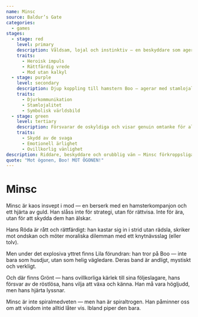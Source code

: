 ```yaml
---
name: Minsc
source: Baldur’s Gate
categories:
  - games
stages:
  - stage: red
    level: primary
    description: Våldsam, lojal och instinktiv — en beskyddare som agerar först och tänker sen
    traits:
      - Heroisk impuls
      - Rättfärdig vrede
      - Mod utan kalkyl
  - stage: purple
    level: secondary
    description: Djup koppling till hamstern Boo — agerar med stamlojalitet och andlig instinkt
    traits:
      - Djurkommunikation
      - Stamlojalitet
      - Symbolisk världsbild
  - stage: green
    level: tertiary
    description: Försvarar de oskyldiga och visar genuin omtanke för alla levande varelser
    traits:
      - Skydd av de svaga
      - Emotionell ärlighet
      - Ovillkorlig vänlighet
description: Riddare, beskyddare och orubblig vän — Minsc förkroppsligar kaotiskt gott genom nävar, hjärta och hamster.
quote: "Mot ögonen, Boo! MOT ÖGONEN!"
---
```

# Minsc

Minsc är kaos insvept i mod — en berserk med en hamsterkompanjon och ett hjärta av guld. Han slåss inte för strategi, utan för rättvisa. Inte för ära, utan för att skydda dem han älskar.

Hans Röda är rått och rättfärdigt: han kastar sig in i strid utan rädsla, skriker mot ondskan och möter moraliska dilemman med ett knytnävsslag (eller tolv).

Men under det explosiva yttret finns Lila förundran: han tror på Boo — inte bara som husdjur, utan som helig vägledare. Deras band är andligt, mystiskt och verkligt.

Och där finns Grönt — hans ovillkorliga kärlek till sina följeslagare, hans försvar av de röstlösa, hans vilja att växa och känna. Han må vara högljudd, men hans hjärta lyssnar.

Minsc är inte spiralmedveten — men han är spiraltrogen. Han påminner oss om att visdom inte alltid låter vis. Ibland piper den bara.


